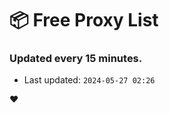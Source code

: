 # :package: Free Proxy List
### Updated every 15 minutes.

- Last updated: `2024-05-27 02:26`

:heart:
